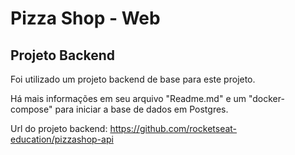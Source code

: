 # Pizza Shop - Web

## Projeto Backend

Foi utilizado um projeto backend de base para este projeto.

Há mais informações em seu arquivo "Readme.md" e um "docker-compose" para iniciar a base de dados em Postgres. 

Url do projeto backend: https://github.com/rocketseat-education/pizzashop-api
